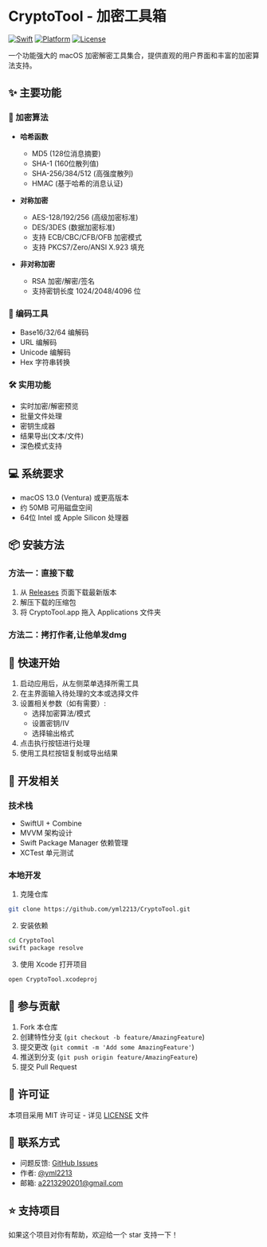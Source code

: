 # CryptoTool - 加密工具箱

[![Swift](https://img.shields.io/badge/Swift-5.5+-orange.svg)](https://swift.org)
[![Platform](https://img.shields.io/badge/Platform-macOS-blue.svg)](https://www.apple.com/macos)
[![License](https://img.shields.io/badge/License-MIT-green.svg)](LICENSE)

一个功能强大的 macOS 加密解密工具集合，提供直观的用户界面和丰富的加密算法支持。

## ✨ 主要功能

### 🔐 加密算法
- **哈希函数**
  - MD5 (128位消息摘要)
  - SHA-1 (160位散列值)
  - SHA-256/384/512 (高强度散列)
  - HMAC (基于哈希的消息认证)

- **对称加密**
  - AES-128/192/256 (高级加密标准)
  - DES/3DES (数据加密标准)
  - 支持 ECB/CBC/CFB/OFB 加密模式
  - 支持 PKCS7/Zero/ANSI X.923 填充

- **非对称加密**
  - RSA 加密/解密/签名
  - 支持密钥长度 1024/2048/4096 位

### 🔄 编码工具
- Base16/32/64 编解码
- URL 编解码
- Unicode 编解码
- Hex 字符串转换

### 🛠 实用功能
- 实时加密/解密预览
- 批量文件处理
- 密钥生成器
- 结果导出(文本/文件)
- 深色模式支持

## 💻 系统要求

- macOS 13.0 (Ventura) 或更高版本
- 约 50MB 可用磁盘空间
- 64位 Intel 或 Apple Silicon 处理器

## 📦 安装方法

### 方法一：直接下载
1. 从 [Releases](https://github.com/yml2213/CryptoTool/releases) 页面下载最新版本
2. 解压下载的压缩包
3. 将 CryptoTool.app 拖入 Applications 文件夹

### 方法二：拷打作者,让他单发dmg

## 🚀 快速开始

1. 启动应用后，从左侧菜单选择所需工具
2. 在主界面输入待处理的文本或选择文件
3. 设置相关参数（如有需要）:
   - 选择加密算法/模式
   - 设置密钥/IV
   - 选择输出格式
4. 点击执行按钮进行处理
5. 使用工具栏按钮复制或导出结果

## 🔨 开发相关

### 技术栈
- SwiftUI + Combine
- MVVM 架构设计
- Swift Package Manager 依赖管理
- XCTest 单元测试

### 本地开发
1. 克隆仓库
```bash
git clone https://github.com/yml2213/CryptoTool.git
```

2. 安装依赖
```bash
cd CryptoTool
swift package resolve
```

3. 使用 Xcode 打开项目
```bash
open CryptoTool.xcodeproj
```

## 🤝 参与贡献

1. Fork 本仓库
2. 创建特性分支 (`git checkout -b feature/AmazingFeature`)
3. 提交更改 (`git commit -m 'Add some AmazingFeature'`)
4. 推送到分支 (`git push origin feature/AmazingFeature`)
5. 提交 Pull Request

## 📄 许可证

本项目采用 MIT 许可证 - 详见 [LICENSE](LICENSE) 文件

## 📮 联系方式

- 问题反馈: [GitHub Issues](https://github.com/yml2213/CryptoTool/issues)
- 作者: [@yml2213](https://github.com/yml2213)
- 邮箱: a2213290201@gmail.com

## ⭐️ 支持项目

如果这个项目对你有帮助，欢迎给一个 star 支持一下！